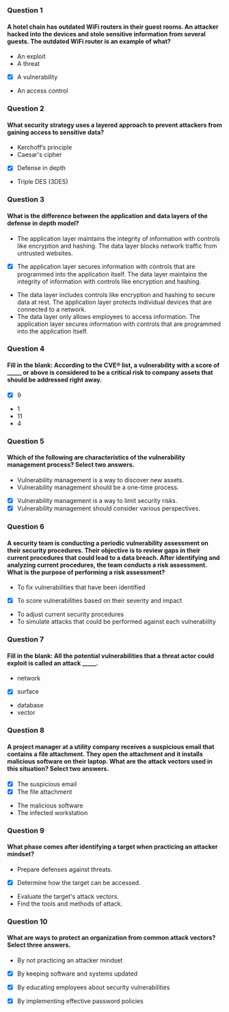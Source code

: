 ### Question 1
#### A hotel chain has outdated WiFi routers in their guest rooms. An attacker hacked into the devices and stole sensitive information from several guests. The outdated WiFi router is an example of what?

* An exploit
* A threat
* [x] A vulnerability
* An access control

### Question 2
#### What security strategy uses a layered approach to prevent attackers from gaining access to sensitive data?

* Kerchoff’s principle
* Caesar's cipher
* [x] Defense in depth
* Triple DES (3DES)

### Question 3
#### What is the difference between the application and data layers of the defense in depth model?

* The application layer maintains the integrity of information with controls like encryption and hashing. The data layer blocks network traffic from untrusted websites.
* [x] The application layer secures information with controls that are programmed into the application itself. The data layer maintains the integrity of information with controls like encryption and hashing.
* The data layer includes controls like encryption and hashing to secure data at rest. The application layer protects individual devices that are connected to a network.
* The data layer only allows employees to access information. The application layer secures information with controls that are programmed into the application itself.

### Question 4
#### Fill in the blank: According to the CVE® list, a vulnerability with a score of _____ or above is considered to be a critical risk to company assets that should be addressed right away.

* [x] 9
* 1
* 11
* 4

### Question 5
#### Which of the following are characteristics of the vulnerability management process? Select two answers.

* Vulnerability management is a way to discover new assets.
* Vulnerability management should be a one-time process.
* [x] Vulnerability management is a way to limit security risks.
* [x] Vulnerability management should consider various perspectives.

### Question 6
#### A security team is conducting a periodic vulnerability assessment on their security procedures. Their objective is to review gaps in their current procedures that could lead to a data breach. After identifying and analyzing current procedures, the team conducts a risk assessment. What is the purpose of performing a risk assessment?

* To fix vulnerabilities that have been identified
* [x] To score vulnerabilities based on their severity and impact
* To adjust current security procedures
* To simulate attacks that could be performed against each vulnerability

### Question 7
#### Fill in the blank: All the potential vulnerabilities that a threat actor could exploit is called an attack _____.

* network
* [x] surface
* database
* vector

### Question 8
#### A project manager at a utility company receives a suspicious email that contains a file attachment. They open the attachment and it installs malicious software on their laptop. What are the attack vectors used in this situation? Select two answers.

* [x] The suspicious email
* [x] The file attachment
* The malicious software
* The infected workstation

### Question 9
#### What phase comes after identifying a target when practicing an attacker mindset?

* Prepare defenses against threats.
* [x] Determine how the target can be accessed.
* Evaluate the target's attack vectors.
* Find the tools and methods of attack.

### Question 10
#### What are ways to protect an organization from common attack vectors? Select three answers.

* By not practicing an attacker mindset
* [x] By keeping software and systems updated
* [x] By educating employees about security vulnerabilities
* [x] By implementing effective password policies

